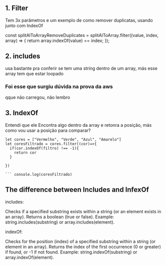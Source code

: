 ## 1. Filter

Tem 3x parâmetros e um exemplo de como remover duplicatas, usando junto com IndexOf

  const splitAlToArrayRemoveDuplicates = splitAlToArray.filter((value, index, array) => {
        return array.indexOf(value) == index;
    });


## 2. includes 

usa bastante pra conferir se tem uma string
dentro de um array, más esse array tem que estar
loopado

### Foi esse que surgiu dúvida na prova da aws
qque não carregou, não lembro


## 3. IndexOf

Entendi que ele Encontra algo dentro da array e retonra a posição, más como vou usar a posição para comparar?

```let filtro = "Ve"
let cores = ["Vermelho", "Verde", "Azul", "Amarelo"]
let coresFiltrado = cores.filter((cor)=>{
  if(cor.indexOf(filtro) !== -1){
    return cor
  }

})

``` console.log(coresFiltrado)

```
## The difference between Includes and InfexOf

includes:

Checks if a specified substring exists within a string (or an element exists in an array).
Returns a boolean (true or false).
Example: string.includes(substring) or array.includes(element).

indexOf:

Checks for the position (index) of a specified substring within a string (or element in an array).
Returns the index of the first occurrence (0 or greater) if found, or -1 if not found.
Example: string.indexOf(substring) or array.indexOf(element).
